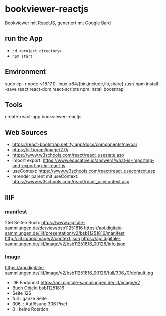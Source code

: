 # bookviewer-reactjs
Bookviewer mit ReactJS, generiert mit Google Bard

## run the App
  - `cd <project directory>`
  - `npm start`

## Environment
sudo cp -r node-v18.17.0-linux-x64/{bin,include,lib,share} /usr/
npm install --save react react-dom react-scripts
npm install bootstrap

## Tools
create-react-app bookviewer-reactjs

## Web Sources
  - https://react-bootstrap.netlify.app/docs/components/navbar
  - https://iiif.io/api/image/2.0/
  - https://www.w3schools.com/react/react_usestate.asp
  - import export: https://www.educative.io/answers/what-is-importing-and-exporting-in-react-js
  - useContext: https://www.w3schools.com/react/react_usecontext.asp
  - rerender parent mit useContext: https://www.w3schools.com/react/react_usecontext.asp


## IIIF
### manifest
256 Seiten
Buch: https://www.digitale-sammlungen.de/de/view/bsb11251816
https://api.digitale-sammlungen.de/iiif/presentation/v2/bsb11251816/manifest
http://iiif.io/api/image/2/context.json
https://api.digitale-sammlungen.de/iiif/image/v2/bsb11251816_00126/info.json

### Image
https://api.digitale-sammlungen.de/iiif/image/v2/bsb11251816_00126/full/306,/0/default.jpg
  - IIIF Endpunkt https://api.digitale-sammlungen.de/iiif/image/v2
  - Buch Objekt bsb11251816
  - Seite 126
  - full : ganze Seite
  - 306, : Auflösung 306 Pixel
  - 0 : keine Rotation
